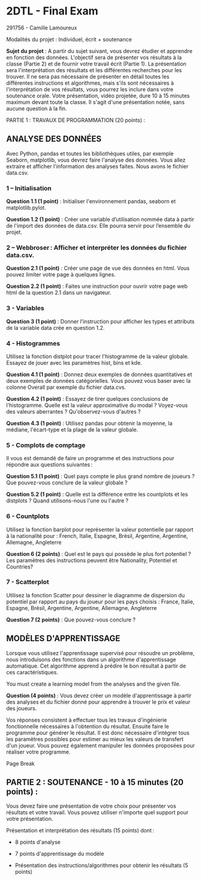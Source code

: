 # 2DTL - Final Exam

291756 - Camille Lamoureux

Modalités du projet : Individuel, écrit + soutenance 

 

**Sujet du projet** : A partir du sujet suivant, vous devrez étudier et apprendre en fonction des données. L'objectif sera de présenter vos résultats à la classe (Partie 2) et de fournir votre travail écrit (Partie 1). La présentation sera l'interprétation des résultats et les différentes recherches pour les trouver. Il ne sera pas nécessaire de présenter en détail toutes les différentes instructions et algorithmes, mais s'ils sont nécessaires à l'interprétation de vos résultats, vous pourrez les inclure dans votre soutenance orale. Votre présentation, vidéo projetée, dure 10 à 15 minutes maximum devant toute la classe. Il s'agit d'une présentation notée, sans aucune question à la fin. 

PARTIE 1 : TRAVAUX DE PROGRAMMATION (20 points) : 

## ANALYSE DES DONNÉES 

Avec Python, pandas et toutes les bibliothèques utiles, par exemple Seaborn, matplotlib, vous devrez faire l'analyse des données. Vous allez extraire et afficher l'information des analyses faites. Nous avons le fichier data.csv. 

### 1 – Initialisation  

**Question 1.1 (1 point)** : Initialiser l'environnement pandas, seaborn et matplotlib.pylot. 

**Question 1.2 (1 point)** : Créer une variable d’utilisation nommée data à partir de l'import des données de data.csv. Elle pourra servir pour l’ensemble du projet. 

 

### 2 – Webbroser : Afficher et interpréter les données du fichier data.csv. 

**Question 2.1 (1 point)** : Créer une page de vue des données en html. Vous pouvez limiter votre page à quelques lignes. 

**Question 2.2 (1 point)** : Faites une instruction pour ouvrir votre page web html de la question 2.1 dans un navigateur. 

 
### 3 - Variables 

**Question 3 (1 point)** :  Donner l’instruction pour afficher les types et attributs de la variable data crée en question 1.2. 

 

### 4 - Histogrammes 

Utilisez la fonction distplot pour tracer l'histogramme de la valeur globale. Essayez de jouer avec les paramètres hist, bins et kde. 

**Question 4.1 (1 point)** : Donnez deux exemples de données quantitatives et deux exemples de données catégorielles. Vous pouvez vous baser avec la colonne Overall par exemple du fichier data.cvs. 

**Question 4.2 (1 point)** : Essayez de tirer quelques conclusions de l'histogramme. Quelle est la valeur approximative du modal ? Voyez-vous des valeurs aberrantes ? Qu'observez-vous d'autres ? 

**Question 4.3 (1 point)** : Utilisez pandas pour obtenir la moyenne, la médiane, l'écart-type et la plage de la valeur globale. 

 

### 5 - Complots de comptage 

Il vous est demandé de faire un programme et des instructions pour répondre aux questions suivantes : 

**Question 5.1 (1 point)** : Quel pays compte le plus grand nombre de joueurs ? Que pouvez-vous conclure de la valeur globale ? 

**Question 5.2 (1 point)** : Quelle est la différence entre les countplots et les distplots ? Quand utilisons-nous l'une ou l'autre ? 

 

### 6 - Countplots 

Utilisez la fonction barplot pour représenter la valeur potentielle par rapport à la nationalité pour : French, Italie, Espagne, Brésil, Argentine, Argentine, Allemagne, Angleterre 

**Question 6 (2 points)** : Quel est le pays qui possède le plus fort potentiel ? Les paramètres des instructions peuvent être Nationality, Potentiel et Countries? 

 

### 7 - Scatterplot 

Utilisez la fonction Scatter pour dessiner le diagramme de dispersion du potentiel par rapport au pays du joueur pour les pays choisis : France, Italie, Espagne, Brésil, Argentine, Argentine, Allemagne, Angleterre 

**Question 7 (2 points)** : Que pouvez-vous conclure ? 

 

## MODÈLES D'APPRENTISSAGE 

Lorsque vous utilisez l'apprentissage supervisé pour résoudre un problème, nous introduisons des fonctions dans un algorithme d'apprentissage automatique. Cet algorithme apprend à prédire le bon résultat à partir de ces caractéristiques. 

You must create a learning model from the analyses and the given file. 

**Question (4 points)** : Vous devez créer un modèle d'apprentissage à partir des analyses et du fichier donné pour apprendre à trouver le prix et valeur des joueurs. 

 

Vos réponses consistent à effectuer tous les travaux d'ingénierie fonctionnelle nécessaires à l'obtention du résultat. Ensuite faire le programme pour générer le résultat. Il est donc nécessaire d'intégrer tous les paramètres possibles pour estimer au mieux les valeurs de transfert d'un joueur. Vous pouvez également manipuler les données proposées pour réaliser votre programme. 

Page Break 

## PARTIE 2 : SOUTENANCE - 10 à 15 minutes (20 points) : 

Vous devez faire une présentation de votre choix pour présenter vos résultats et votre travail. Vous pouvez utiliser n'importe quel support pour votre présentation. 

Présentation et interprétation des résultats (15 points) dont : 

- 8 points d'analyse 

- 7 points d'apprentissage du modèle 

- Présentation des instructions/algorithmes pour obtenir les résultats (5 points) 

 
